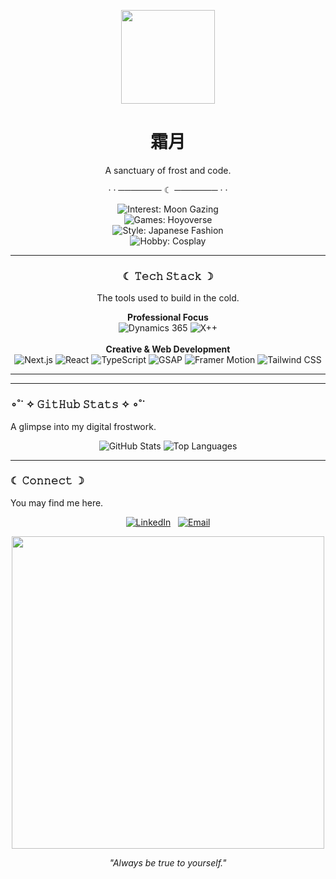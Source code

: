 <p align="center">
  <img src="https://i.pinimg.com/originals/8a/88/44/8a8844853b7c251d197af5420d9f5847.gif" width="150" />
</p>

<h1 align="center">
  霜月
</h1>
<p align="center">
  A sanctuary of frost and code.
</p>

<p align="center">· · ─────── ☾ ─────── · ·</p>

<div align="center">

  <p>
    <img src="https://img.shields.io/badge/Interest-Moon%20Gazing%20🌙-0a192f?style=for-the-badge&logoColor=white" alt="Interest: Moon Gazing"/>
    <br>
    <img src="https://img.shields.io/badge/Games-Hoyoverse%20✨-172a45?style=for-the-badge&logoColor=white" alt="Games: Hoyoverse"/>
    <br>
    <img src="https://img.shields.io/badge/Style-Japanese%20Fashion%20🎀-8892b0?style=for-the-badge&logoColor=white" alt="Style: Japanese Fashion"/>
    <br>
    <img src="https://img.shields.io/badge/Hobby-Cosplay%20✂️-ccd6f6?style=for-the-badge&labelColor=8892b0&color=ccd6f6" alt="Hobby: Cosplay"/>
  </p>

</div>

---

<div align="center">

  <h3>☾ 𝚃𝚎𝚌𝚑 𝚂𝚝𝚊𝚌𝚔 ☽</h3>

  <p>The tools used to build in the cold.</p>

  <p>
    <strong>Professional Focus</strong><br>
    <img src="https://img.shields.io/badge/Dynamics_365-002050?style=for-the-badge&logo=microsoft-dynamics-365&logoColor=white" alt="Dynamics 365"/>
    <img src="https://img.shields.io/badge/X++-5D6D7E?style=for-the-badge&logo=microsoft&logoColor=white" alt="X++"/>
    <br><br>
    <strong>Creative & Web Development</strong><br>
    <img src="https://img.shields.io/badge/Next.js-000000?style=for-the-badge&logo=nextdotjs&logoColor=white" alt="Next.js"/>
    <img src="https://img.shields.io/badge/React-20232A?style=for-the-badge&logo=react&logoColor=61DAFB" alt="React"/>
    <img src="https://img.shields.io/badge/TypeScript-3178C6?style=for-the-badge&logo=typescript&logoColor=white" alt="TypeScript"/>
    <img src="https://img.shields.io/badge/GSAP-88CE02?style=for-the-badge&logo=greensock&logoColor=white" alt="GSAP"/>
    <img src="https://img.shields.io/badge/Framer_Motion-0055FF?style=for-the-badge&logo=framer&logoColor=white" alt="Framer Motion"/>
    <img src="https://img.shields.io/badge/Tailwind_CSS-38B2AC?style=for-the-badge&logo=tailwind-css&logoColor=white" alt="Tailwind CSS"/>
  </p>

</div>

---

---

### ∘˚˙ ✧ 𝙶𝚒𝚝𝙷𝚞𝚋 𝚂𝚝𝚊𝚝𝚜 ✧ ∘˚˙
A glimpse into my digital frostwork.

<p align="center">
  <img src="https://github-readme-stats.vercel.app/api?username=frostmoon-dev&show_icons=true&hide_border=true&bg_color=0a192f&title_color=64ffda&icon_color=b8b8f3&text_color=ccd6f6" alt="GitHub Stats">
  <img src="https://github-readme-stats.vercel.app/api/top-langs/?username=frostmoon-dev&layout=compact&hide_border=true&bg_color=0a192f&title_color=64ffda&text_color=ccd6f6" alt="Top Languages">
</p>

---

### ☾ 𝙲𝚘𝚗𝚗𝚎𝚌𝚝 ☽
You may find me here.

<p align="center">
  <a href="https://linkedin.com/in/fatihahmuhd/" target="_blank"><img src="https://img.shields.io/badge/LinkedIn-0A66C2?style=for-the-badge&logo=linkedin&logoColor=white" alt="LinkedIn"/></a>
  &nbsp;
  <a href="mailto:frostmoondev@gmail.com" target="_blank"><img src="https://img.shields.io/badge/Email-8892b0?style=for-the-badge&logo=gmail&logoColor=white" alt="Email"/></a>
</p>

<p align="center">
  <img src="https://i.pinimg.com/originals/1b/69/34/1b69349d188262c5b0b301b443213009.gif" width="500" />
</p>
<p align="center">
  <i>"Always be true to yourself."</i>
</p>
